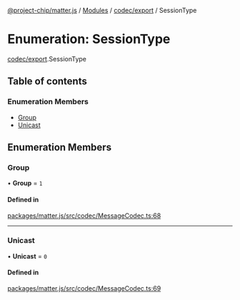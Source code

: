 [@project-chip/matter.js](../README.md) / [Modules](../modules.md) / [codec/export](../modules/codec_export.md) / SessionType

# Enumeration: SessionType

[codec/export](../modules/codec_export.md).SessionType

## Table of contents

### Enumeration Members

- [Group](codec_export.SessionType.md#group)
- [Unicast](codec_export.SessionType.md#unicast)

## Enumeration Members

### Group

• **Group** = ``1``

#### Defined in

[packages/matter.js/src/codec/MessageCodec.ts:68](https://github.com/project-chip/matter.js/blob/c15b1068/packages/matter.js/src/codec/MessageCodec.ts#L68)

___

### Unicast

• **Unicast** = ``0``

#### Defined in

[packages/matter.js/src/codec/MessageCodec.ts:69](https://github.com/project-chip/matter.js/blob/c15b1068/packages/matter.js/src/codec/MessageCodec.ts#L69)
